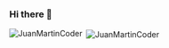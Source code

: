 ### Hi there 👋

<!--
**JuanMartinCoder/JuanMartinCoder** is a ✨ _special_ ✨ repository because its `README.md` (this file) appears on your GitHub profile.

Here are some ideas to get you started:

- 🔭 I’m currently working on ...
- 🌱 I’m currently learning ...
- 👯 I’m looking to collaborate on ...
- 🤔 I’m looking for help with ...
- 💬 Ask me about ...
- 📫 How to reach me: ...
- 😄 Pronouns: ...
- ⚡ Fun fact: ...
-->


<p><img align="left" src="https://github-readme-stats.vercel.app/api/top-langs?username=JuanMartinCoder&show_icons=true&locale=es&layout=compact" alt="JuanMartinCoder" /></p>

<p>&nbsp;<img align="center" src="https://github-readme-stats.vercel.app/api?username=JuanMartinCoder&show_icons=true" alt="JuanMartinCoder" /></p>
